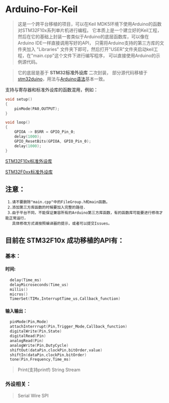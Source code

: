 # Arduino-For-Keil

>   这是一个跨平台移植的项目，可以在Keil MDK5环境下使用Arduino的函数对STM32F10x系列单片机进行编程。
它本质上是一个建立好的Keil工程，然后在它的基础上封装一套类似于Arduino的底层函数库，可以像在Arduino IDE一样直接调用写好的API，
只需将Arduino支持的第三方库的文件夹加入 "Libraries" 文件夹下即可，然后打开"USER"文件夹启动keil工程，在"main.cpp"这个文件下进行编写程序，
可以直接使用Arduino的示例源代码。

>   它的底层是基于 **STM32标准外设库** 二次封装，
部分源代码移植于 [stm32duino](http://www.stm32duino.com/)，用法与[Arduino语法](https://www.arduino.cc/reference/en/)基本一致。

支持与寄存器和标准外设库的函数混用，例如：
```C
void setup()
{
	pinMode(PA0,OUTPUT);
}

void loop()
{
	GPIOA -> BSRR = GPIO_Pin_0;
	delay(1000);
	GPIO_ResetBits(GPIOA, GPIO_Pin_0);
	delay(1000);
}
```

[STM32F10x标准外设库](https://keilpack.azureedge.net/pack/Keil.STM32F1xx_DFP.1.1.0.pack)

[STM32F0xx标准外设库](https://keilpack.azureedge.net/pack/Keil.STM32F0xx_DFP.1.0.1.pack)

## 注意： 
     1.请不要删除"main.cpp"中的FileGroup.h和main函数。 
     2.添加第三方库函数的时候要加入完整的路径. 
     3.由于平台不同，不能保证兼容所有的Arduino第三方库函数，有的函数库可能要进行修改才能正常运行，
       具体修改方式请按照编译器的提示，或者可以提交Issues。 
       
## 目前在 STM32F10x 成功移植的API有： 
### 基本：
#### 时间:
```C
  delay(Time_ms)
  delayMicroseconds(Time_us)
  millis()
  micros()
  TimerSet(TIMx,InterruptTime_us,Callback_function)
```
#### 输入输出：
```C
  pinMode(Pin,Mode)
  attachInterrrupt(Pin,Trigger_Mode,Callback_function)
  digitalWrite(Pin,State)
  digitalRead(Pin)
  analogRead(Pin)
  analogWrite(Pin,DutyCycle)
  shiftOut(dataPin,clockPin,bitOrder,value)
  shiftIn(dataPin,clockPin,bitOrder)
  tone(Pin,Frequency,Time_ms)
```          
 > Print(支持printf)
 > String 
 > Stream 
   
### 外设相关： 
 > Serial
 > Wire
 > SPI
